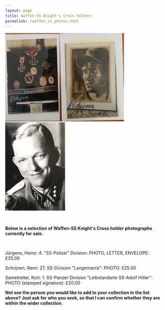 ```yaml
---
layout: page
title: Waffen-SS Knight's Cross holders
permalink: /waffen_ss_photos.html
---
```


<div id="axisforces">
<p float="left">
<img src="./assets/Remi Schrijnen grouping.jpeg"/>
<img src="./assets/Heinz Jurgens 2.jpg"/>
</p>  
<br />  
<p><b>Below is a selection of Waffen-SS Knight's Cross holder photographs currently for sale.</b></p>
<br />
<p>Jürgens,	Heinz: 4. "SS-Polizei" Division:	PHOTO, LETTER, ENVELOPE:	£35.00
<p>Schrijnen,	Remi:	27. SS-Division "Langemarck":	PHOTO: £25.00
<p>Sametreiter,	Kurt:	1. SS-Panzer Division "Leibstandarte SS-Adolf Hitler":	PHOTO (stamped signature): £20.00  
<br />
<p><b><centre>Not see the person you would like to add to your collection in the list above? Just ask for who you seek, so that I can confirm whether they are within the wider collection.

